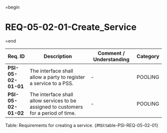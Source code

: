 =begin

# REQ-05-02-01-Create_Service

=end

| Req. ID | Description | Comment / Understanding | Category |
| ------- | ----------- | ----------------------- | -------- |
| __PSI-05-02-01-01__ | The interface shall allow a party to register a service to a PSS. | - | POOLING |
| __PSI-05-02-01-02__ | The interface shall allow services to be assigned to customers for a period of time. | - | POOLING |

Table: Requirements for creating a service. {#tbl:table-PSI-REQ-05-02-01}
